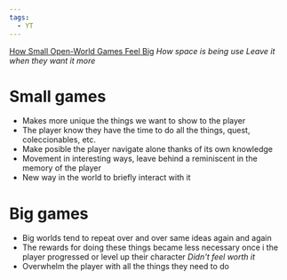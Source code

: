```yaml
---
tags:
  - YT
---
```

[How Small Open-World Games Feel Big](https://www.youtube.com/watch?v=S3cPJL4ISlU)
*How space is being use*
*Leave it when they want it more*
# Small games
* Makes more unique the things we want to show to the player 
* The player know they have the time to do all the things, quest, coleccionables, etc. 
* Make posible the player navigate alone thanks of its own knowledge 
* Movement in interesting ways, leave behind a reminiscent in the memory of the player  
* New way in the world to briefly interact with it 
# Big games
* Big worlds tend to repeat over and over same ideas again and again 
* The rewards for doing these things became less necessary once i the player progressed or level up their character 
*Didn't feel worth it*
* Overwhelm the player with all the things they need to do

